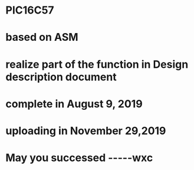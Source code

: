 # PIC16C57
# based on ASM
# realize part of the function in Design description document
# complete in August 9, 2019 
# uploading in November 29,2019
# May you successed   -----wxc
